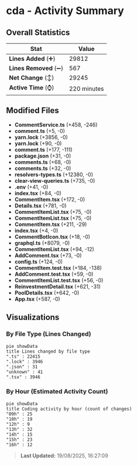 # cda - Activity Summary 

## Overall Statistics

| Stat                   | Value                                                             |
| ---------------------- | ----------------------------------------------------------------- |
| **Lines Added** (➕)   | 29812                                          |
| **Lines Removed** (➖) | 567                                        |
| **Net Change** (↕)    | 29245                |
| **Active Time** (⌚)   | 220 minutes |


## Modified Files
- **CommentService.ts** (+458, -246)
- **comment.ts** (+5, -0)
- **yarn.lock** (+3856, -0)
- **yarn.lock** (+90, -0)
- **comment.ts** (+177, -111)
- **package.json** (+31, -0)
- **comments.ts** (+68, -0)
- **comments.ts** (+32, -0)
- **resolvers-types.ts** (+12380, -0)
- **clear-view-queries.ts** (+735, -0)
- **.env** (+41, -0)
- **index.tsx** (+84, -0)
- **CommentItem.tsx** (+172, -0)
- **Details.tsx** (+781, -0)
- **CommentItemList.tsx** (+75, -0)
- **CommentItemList.tsx** (+75, -0)
- **CommentItem.tsx** (+211, -29)
- **index.tsx** (+4, -0)
- **CommentBotIcon.tsx** (+18, -0)
- **graphql.ts** (+8079, -0)
- **CommentItemList.tsx** (+94, -12)
- **AddComment.tsx** (+73, -0)
- **config.ts** (+124, -0)
- **CommentItem.test.tsx** (+184, -138)
- **AddComment.test.tsx** (+59, -0)
- **CommentItemList.test.tsx** (+56, -0)
- **ReinvestmentDetail.tsx** (+621, -31)
- **PoolDetails.tsx** (+642, -0)
- **App.tsx** (+587, -0)

## Visualizations

### By File Type (Lines Changed)

```mermaid
pie showData
title Lines changed by file type
".ts" : 22415
".lock" : 3946
".json" : 31
"unknown" : 41
".tsx" : 3946
```

### By Hour (Estimated Activity Count)

```mermaid
pie showData
title Coding activity by hour (count of changes)
"09h" : 25
"10h" : 19
"12h" : 9
"13h" : 32
"14h" : 15
"15h" : 23
"16h" : 12
```


> **Last Updated:** 19/08/2025, 16:27:09